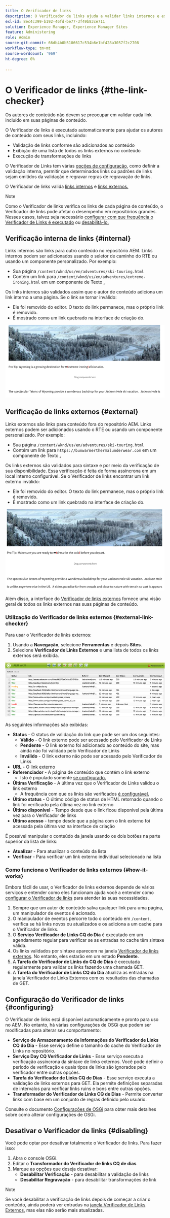 ```yaml
---
title: O Verificador de links
description: O Verificador de links ajuda a validar links internos e externos e permite a regravação de links.
exl-id: 8ec4c399-b192-46fd-be77-3f49b83ce711
solution: Experience Manager, Experience Manager Sites
feature: Administering
role: Admin
source-git-commit: 66db4b0b5106617c534b6e1bf428a3057f2c2708
workflow-type: tm+mt
source-wordcount: '969'
ht-degree: 0%

---
```


# O Verificador de links {#the-link-checker}

Os autores de conteúdo não devem se preocupar em validar cada link incluído em suas páginas de conteúdo.

O Verificador de links é executado automaticamente para ajudar os autores de conteúdo com seus links, incluindo:

* Validação de links conforme são adicionados ao conteúdo
* Exibição de uma lista de todos os links externos no conteúdo
* Execução de transformações de links

O Verificador de Links tem várias [opções de configuração](#configuring), como definir a validação interna, permitir que determinados links ou padrões de links sejam omitidos da validação e regravar regras de regravação de links.

O Verificador de links valida [links internos](#internal) e [links externos.](#external)

>[!NOTE]
>
>Como o Verificador de links verifica os links de cada página de conteúdo, o Verificador de links pode afetar o desempenho em repositórios grandes. Nesses casos, talvez seja necessário [configurar com que frequência o Verificador de Links é executado](#configuring) ou [desabilitá-lo.](#disabling)

## Verificação interna de links {#internal}

Links internos são links para outro conteúdo no repositório AEM. Links internos podem ser adicionados usando o seletor de caminho do RTE ou usando um componente personalizado. Por exemplo:

* Sua página `/content/wknd/us/en/adventures/ski-touring.html`
* Contém um link para `/content/wknd/us/en/adventures/extreme-ironing.html` em um componente de Texto [.](https://experienceleague.adobe.com/docs/experience-manager-core-components/using/components/text.html?lang=pt-BR)

Os links internos são validados assim que o autor de conteúdo adiciona um link interno a uma página. Se o link se tornar inválido:

* Ele foi removido do editor. O texto do link permanece, mas o próprio link é removido.
* É mostrado como um link quebrado na interface de criação do.

![Link interno corrompido ao criar uma página](assets/link-checker-invalid-link-internal.png)

## Verificação de links externos {#external}

Links externos são links para conteúdo fora do repositório AEM. Links externos podem ser adicionados usando o RTE ou usando um componente personalizado. Por exemplo:

* Sua página `/content/wknd/us/en/adventures/ski-touring.html`
* Contém um link para `https://bunwarmerthermalunderwear.com` em um componente de Texto [.](https://experienceleague.adobe.com/docs/experience-manager-core-components/using/components/text.html?lang=pt-BR)

Os links externos são validados para sintaxe e por meio da verificação de sua disponibilidade. Essa verificação é feita de forma assíncrona em um local interno configurável. Se o Verificador de links encontrar um link externo inválido:

* Ele foi removido do editor. O texto do link permanece, mas o próprio link é removido.
* É mostrado como um link quebrado na interface de criação do.

![Link interno corrompido ao criar uma página](assets/link-checker-invalid-link-external.png)

Além disso, a interface do [Verificador de links externos](#external-link-checker) fornece uma visão geral de todos os links externos nas suas páginas de conteúdo.

### Utilização do Verificador de links externos {#external-link-checker}

Para usar o Verificador de links externos:

1. Usando a **Navegação**, selecione **Ferramentas** e depois **Sites**.
1. Selecione **Verificador de Links Externos** e uma lista de todos os links externos será exibida.

![A janela do Verificador de Links Externos](assets/external-link-checker.png)

As seguintes informações são exibidas:

* **Status** - O status de validação do link que pode ser um dos seguintes:
   * **Válido** - O link externo pode ser acessado pelo Verificador de Links
   * **Pendente** - O link externo foi adicionado ao conteúdo do site, mas ainda não foi validado pelo Verificador de Links
   * **Inválido** - O link externo não pode ser acessado pelo Verificador de Links
* **URL** - O link externo
* **Referenciador** - A página de conteúdo que contém o link externo
   * Isto é populado somente [se configurado.](#configuring)
* **Última Verificação** - A última vez que o Verificador de Links validou o link externo
   * A frequência com que os links são verificados [é configurável.](#configuring)
* **Último status** - O último código de status de HTML retornado quando o link foi verificado pela última vez no link externo
* **Último disponível** - Tempo desde que o link ficou disponível pela última vez para o Verificador de links
* **Último acesso** - tempo desde que a página com o link externo foi acessada pela última vez na interface de criação

É possível manipular o conteúdo da janela usando os dois botões na parte superior da lista de links:

* **Atualizar** - Para atualizar o conteúdo da lista
* **Verificar** - Para verificar um link externo individual selecionado na lista

### Como funciona o Verificador de links externos {#how-it-works}

Embora fácil de usar, o Verificador de links externos depende de vários serviços e entender como eles funcionam ajuda você a entender como [configurar o Verificador de links](#configuring) para atender às suas necessidades.

1. Sempre que um autor de conteúdo salva qualquer link para uma página, um manipulador de eventos é acionado.
1. O manipulador de eventos percorre todo o conteúdo em `/content`, verifica se há links novos ou atualizados e os adiciona a um cache para o Verificador de links.
1. O **Serviço Verificador de Links CQ do Dia** é executado em um agendamento regular para verificar se as entradas no cache têm sintaxe válida.
1. Os links validados por sintaxe aparecem na janela [Verificador de links externos](#external-link-checker). No entanto, eles estarão em um estado **Pendente**.
1. A **Tarefa do Verificador de Links do CQ de Dias** é executada regularmente para validar os links fazendo uma chamada GET.
1. A **Tarefa do Verificador de Links CQ do Dia** atualiza as entradas na janela Verificador de Links Externos com os resultados das chamadas de GET.

## Configuração do Verificador de links {#configuring}

O Verificador de links está disponível automaticamente e pronto para uso no AEM. No entanto, há várias configurações de OSGi que podem ser modificadas para alterar seu comportamento:

* **Serviço de Armazenamento de Informações do Verificador de Links CQ do Dia** - Esse serviço define o tamanho do cache do Verificador de Links no repositório.
* **Serviço Day CQ Verificador de Links** - Esse serviço executa a verificação assíncrona da sintaxe de links externos. Você pode definir o período de verificação e quais tipos de links são ignorados pelo verificador entre outras opções.
* **Tarefa do Verificador de Links CQ de Dias** - Esse serviço executa a validação de links externos para GET. Ela permite definições separadas de intervalos para verificar links ruins e bons entre outras opções.
* **Transformador do Verificador de Links CQ de Dias** - Permite converter links com base em um conjunto de regras definido pelo usuário.

Consulte o documento [Configurações de OSGi](/help/sites-deploying/osgi-configuration-settings.md) para obter mais detalhes sobre como alterar configurações de OSGi.

## Desativar o Verificador de links {#disabling}

Você pode optar por desativar totalmente o Verificador de links. Para fazer isso:

1. Abra o console OSGi.
1. Editar o **Transformador do Verificador de links CQ de dias**
1. Marque as opções que deseja desativar:
   * **Desabilitar Verificação** - para desabilitar a validação de links
   * **Desabilitar Regravação** - para desabilitar transformações de link

>[!NOTE]
>
>Se você desabilitar a verificação de links depois de começar a criar o conteúdo, ainda poderá ver entradas na [janela Verificador de Links Externos](#external-link-checker), mas elas não serão mais atualizadas.
